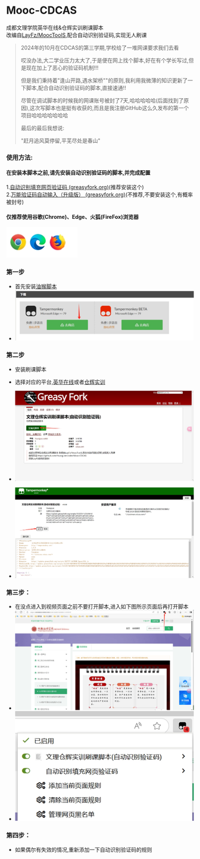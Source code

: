 # Mooc-CDCAS
成都文理学院英华在线&仓辉实训刷课脚本<br>
改编自[LayFz/MoocToolS](https://github.com/LayFz/MoocTools),配合自动识别验证码,实现无人刷课<br>

> 2024年的10月在CDCAS的第三学期,学校给了一堆网课要求我们去看
>
> 哎没办法,大二学业压力太大了,于是便在网上找个脚本,好在有个学长写过,但是现在加上了恶心的验证码机制!!!
>
> 但是我们秉持着"逢山开路,遇水架桥""的原则,我利用我微薄的知识更新了一下脚本,配合自动识别验证码的脚本,直接速通!!
>
> 尽管在调试脚本的时候我的网课账号被封了7天,哈哈哈哈哈(后面找到了原因),这次写脚本也是挺有收获的,而且是我注册GitHub这么久发布的第一个项目哈哈哈哈哈哈哈
>
> 最后的最后我想说:
>
> "赶月追风莫停留,平芜尽处是春山"<br>

### 使用方法:

#### 在安装本脚本之前,请先安装自动识别验证码的脚本,并完成配置

1.[自动识别填充网页验证码 (greasyfork.org)](https://greasyfork.org/zh-CN/scripts/459260-自动识别填充网页验证码)(推荐安装这个)<br>
2.[万能验证码自动输入（升级版） (greasyfork.org)](https://greasyfork.org/zh-CN/scripts/418942-万能验证码自动输入-升级版)(不推荐,不要安装这个,有概率被封号)

#### 仅推荐使用谷歌(Chrome)、Edge、火狐(FireFox)浏览器

![](img\0-1.png)

### 第一步

* 首先安装[油猴脚本](https://www.tampermonkey.net/)
* ![](img\1-1.png)

### 第二步

* 安装刷课脚本

* 选择对应的平台,[英华在线](https://greasyfork.org/zh-CN/scripts/512182-%E8%8B%B1%E5%8D%8E%E5%AD%A6%E5%A0%82%E5%88%B7%E8%AF%BE%E8%84%9A%E6%9C%AC-%E8%87%AA%E5%8A%A8%E8%AF%86%E5%88%AB%E9%AA%8C%E8%AF%81%E7%A0%81)或者[仓辉实训](https://greasyfork.org/zh-CN/scripts/512539-%E6%96%87%E7%90%86%E4%BB%93%E8%BE%89%E5%AE%9E%E8%AE%AD%E5%88%B7%E8%AF%BE%E8%84%9A%E6%9C%AC-%E8%87%AA%E5%8A%A8%E8%AF%86%E5%88%AB%E9%AA%8C%E8%AF%81%E7%A0%81)

* ![](img\2-1.png)

* ![](img\2-2.png)


### <span id="step_3">第三步：</span>

* 在没点进入到视频页面之前不要打开脚本,进入如下图所示页面后再打开脚本
* ![](img\3-1.png)
* ![](img\3-2.png)

### 第四步：

* 如果偶尔有失效的情况,重新添加一下自动识别验证码的规则
